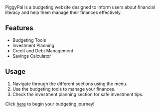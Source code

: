 PiggyPal is a budgeting website designed to inform users about financial literacy and help them manage their finances effectively.

## Features
- Budgeting Tools
- Investment Planning
- Credit and Debt Management
- Savings Calculator

## Usage
1. Navigate through the different sections using the menu.
2. Use the budgeting tools to manage your finances.
3. Check the investment planning section for safe investment tips.

Click [here]([url](https://kennedycodes.github.io/My-PiggyPal/)) to begin your budgeting journey!
